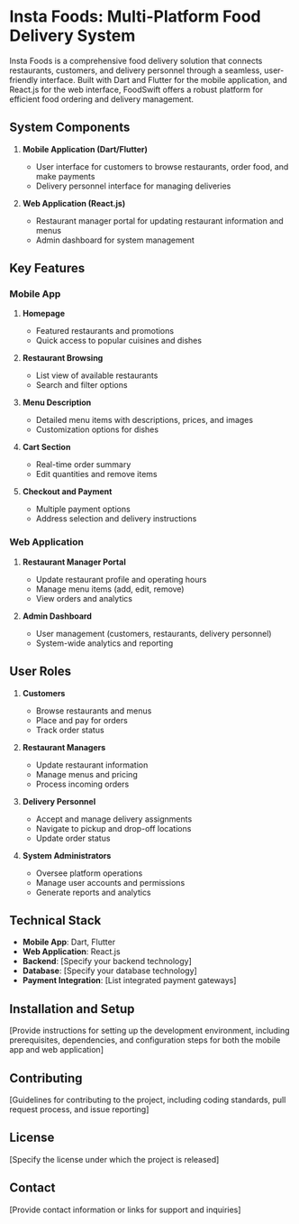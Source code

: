 # Insta Foods: Multi-Platform Food Delivery System

Insta Foods is a comprehensive food delivery solution that connects restaurants, customers, and delivery personnel through a seamless, user-friendly interface. Built with Dart and Flutter for the mobile application, and React.js for the web interface, FoodSwift offers a robust platform for efficient food ordering and delivery management.

## System Components

1. **Mobile Application (Dart/Flutter)**
   - User interface for customers to browse restaurants, order food, and make payments
   - Delivery personnel interface for managing deliveries

2. **Web Application (React.js)**
   - Restaurant manager portal for updating restaurant information and menus
   - Admin dashboard for system management

## Key Features

### Mobile App
1. **Homepage**
   - Featured restaurants and promotions
   - Quick access to popular cuisines and dishes

2. **Restaurant Browsing**
   - List view of available restaurants
   - Search and filter options

3. **Menu Description**
   - Detailed menu items with descriptions, prices, and images
   - Customization options for dishes

4. **Cart Section**
   - Real-time order summary
   - Edit quantities and remove items

5. **Checkout and Payment**
   - Multiple payment options
   - Address selection and delivery instructions

### Web Application
1. **Restaurant Manager Portal**
   - Update restaurant profile and operating hours
   - Manage menu items (add, edit, remove)
   - View orders and analytics

2. **Admin Dashboard**
   - User management (customers, restaurants, delivery personnel)
   - System-wide analytics and reporting

## User Roles

1. **Customers**
   - Browse restaurants and menus
   - Place and pay for orders
   - Track order status

2. **Restaurant Managers**
   - Update restaurant information
   - Manage menus and pricing
   - Process incoming orders

3. **Delivery Personnel**
   - Accept and manage delivery assignments
   - Navigate to pickup and drop-off locations
   - Update order status

4. **System Administrators**
   - Oversee platform operations
   - Manage user accounts and permissions
   - Generate reports and analytics

## Technical Stack

- **Mobile App**: Dart, Flutter
- **Web Application**: React.js
- **Backend**: [Specify your backend technology]
- **Database**: [Specify your database technology]
- **Payment Integration**: [List integrated payment gateways]

## Installation and Setup

[Provide instructions for setting up the development environment, including prerequisites, dependencies, and configuration steps for both the mobile app and web application]

## Contributing

[Guidelines for contributing to the project, including coding standards, pull request process, and issue reporting]

## License

[Specify the license under which the project is released]

## Contact

[Provide contact information or links for support and inquiries]
